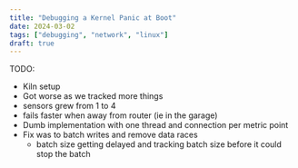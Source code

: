 ```yaml
---
title: "Debugging a Kernel Panic at Boot"
date: 2024-03-02
tags: ["debugging", "network", "linux"]
draft: true
---
```


TODO:
- Kiln setup
- Got worse as we tracked more things
- sensors grew from 1 to 4
- fails faster when away from router (ie in the garage)
- Dumb implementation with one thread and connection per metric point
- Fix was to batch writes and remove data races
    - batch size getting delayed and tracking batch size before it could stop the batch
